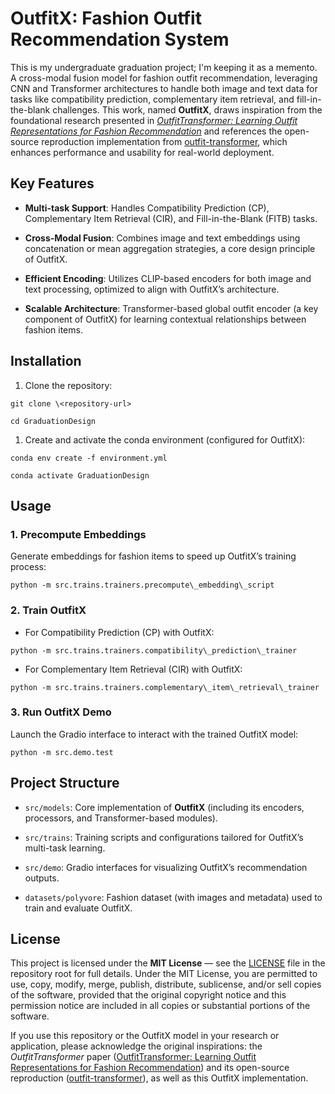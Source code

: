 # OutfitX: Fashion Outfit Recommendation System
This is my undergraduate graduation project; I'm keeping it as a memento.
A cross-modal fusion model for fashion outfit recommendation, leveraging CNN and Transformer architectures to handle both image and text data for tasks like compatibility prediction, complementary item retrieval, and fill-in-the-blank challenges. This work, named **OutfitX**, draws inspiration from the foundational research presented in *[OutfitTransformer: Learning Outfit Representations for Fashion Recommendation](https://arxiv.org/abs/2204.04812v2)* and references the open-source reproduction implementation from [outfit-transformer](https://github.com/owj0421/outfit-transformer), which enhances performance and usability for real-world deployment.

## Key Features

* **Multi-task Support**: Handles Compatibility Prediction (CP), Complementary Item Retrieval (CIR), and Fill-in-the-Blank (FITB) tasks.

* **Cross-Modal Fusion**: Combines image and text embeddings using concatenation or mean aggregation strategies, a core design principle of OutfitX.

* **Efficient Encoding**: Utilizes CLIP-based encoders for both image and text processing, optimized to align with OutfitX’s architecture.

* **Scalable Architecture**: Transformer-based global outfit encoder (a key component of OutfitX) for learning contextual relationships between fashion items.

## Installation

1. Clone the repository:

```
git clone \<repository-url>

cd GraduationDesign
```

1. Create and activate the conda environment (configured for OutfitX):

```
conda env create -f environment.yml

conda activate GraduationDesign
```

## Usage

### 1. Precompute Embeddings

Generate embeddings for fashion items to speed up OutfitX’s training process:

```
python -m src.trains.trainers.precompute\_embedding\_script
```

### 2. Train OutfitX

* For Compatibility Prediction (CP) with OutfitX:

```
python -m src.trains.trainers.compatibility\_prediction\_trainer
```

* For Complementary Item Retrieval (CIR) with OutfitX:

```
python -m src.trains.trainers.complementary\_item\_retrieval\_trainer
```

### 3. Run OutfitX Demo

Launch the Gradio interface to interact with the trained OutfitX model:

```
python -m src.demo.test
```

## Project Structure

* `src/models`: Core implementation of **OutfitX** (including its encoders, processors, and Transformer-based modules).

* `src/trains`: Training scripts and configurations tailored for OutfitX’s multi-task learning.

* `src/demo`: Gradio interfaces for visualizing OutfitX’s recommendation outputs.

* `datasets/polyvore`: Fashion dataset (with images and metadata) used to train and evaluate OutfitX.

## License

This project is licensed under the **MIT License** — see the [LICENSE](LICENSE) file in the repository root for full details. Under the MIT License, you are permitted to use, copy, modify, merge, publish, distribute, sublicense, and/or sell copies of the software, provided that the original copyright notice and this permission notice are included in all copies or substantial portions of the software.

If you use this repository or the OutfitX model in your research or application, please acknowledge the original inspirations: the *OutfitTransformer* paper ([OutfitTransformer: Learning Outfit Representations for Fashion Recommendation](https://arxiv.org/abs/2204.04812v2)) and its open-source reproduction ([outfit-transformer](https://github.com/owj0421/outfit-transformer)), as well as this OutfitX implementation.

